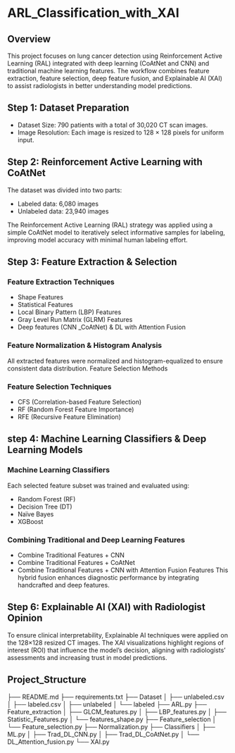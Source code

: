 # ARL_Classification_with_XAI

## Overview

This project focuses on lung cancer detection using Reinforcement Active Learning (RAL) integrated with deep learning (CoAtNet and CNN) and traditional machine learning features.
The workflow combines feature extraction, feature selection, deep feature fusion, and Explainable AI (XAI) to assist radiologists in better understanding model predictions.

## Step 1: Dataset Preparation 
- Dataset Size: 790 patients with a total of 30,020 CT scan images.
- Image Resolution: Each image is resized to 128 × 128 pixels for uniform input.
## Step 2: Reinforcement Active Learning with CoAtNet
The dataset was divided into two parts:
- Labeled data: 6,080 images
- Unlabeled data: 23,940 images

The Reinforcement Active Learning (RAL) strategy was applied using a simple CoAtNet model to iteratively select informative samples for labeling, improving model accuracy with minimal human labeling effort.
## Step 3: Feature Extraction & Selection 
### Feature Extraction Techniques
- Shape Features
- Statistical Features
- Local Binary Pattern (LBP) Features
- Gray Level Run Matrix (GLRM) Features
- Deep features (CNN _CoAtNet) & DL with Attention Fusion
### Feature Normalization & Histogram Analysis
All extracted features were normalized and histogram-equalized to ensure consistent data distribution.
Feature Selection Methods

### Feature Selection Techniques 
- CFS (Correlation-based Feature Selection)
- RF (Random Forest Feature Importance)
- RFE (Recursive Feature Elimination)

## step 4: Machine Learning Classifiers & Deep Learning Models
###  Machine Learning Classifiers
Each selected feature subset was trained and evaluated using:
- Random Forest (RF)
- Decision Tree (DT)
- Naïve Bayes
- XGBoost
### Combining Traditional and Deep Learning Features
- Combine Traditional Features + CNN
- Combine Traditional Features + CoAtNet
- Combine Traditional Features + CNN with Attention Fusion Features
This hybrid fusion enhances diagnostic performance by integrating handcrafted and deep features.

## Step 6: Explainable AI (XAI) with Radiologist Opinion
To ensure clinical interpretability, Explainable AI techniques were applied on the 128×128 resized CT images.
The XAI visualizations highlight regions of interest (ROI) that influence the model’s decision, aligning with radiologists’ assessments and increasing trust in model predictions.


## Project_Structure

├── README.md
├── requirements.txt
├── Dataset
│   ├── unlabeled.csv
│   ├── labeled.csv
│   ├── unlabeled
│   └── labeled
├── ARL.py
├── Feature_extraction
│   ├── GLCM_features.py
│   ├── LBP_features.py
│   ├── Statistic_Features.py
│   └── features_shape.py
├── Feature_selection
│   └── Feature_selection.py
├── Normalization.py
├── Classifiers
│   ├── ML.py
│   ├── Trad_DL_CNN.py
│   ├── Trad_DL_CoAtNet.py
│   └── DL_Attention_fusion.py
└── XAI.py
